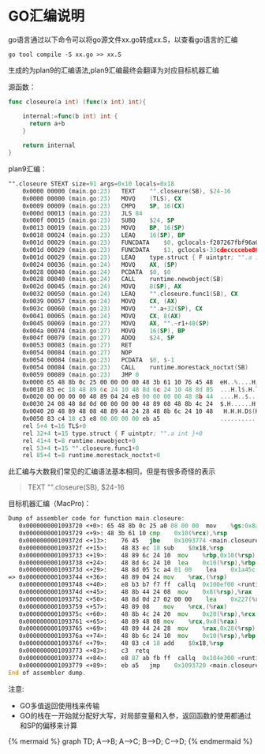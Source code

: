 # GO汇编说明

go语言通过以下命令可以将go源文件xx.go转成xx.S，以查看go语言的汇编

```go tool compile -S xx.go >> xx.S```

生成的为plan9的汇编语法,plan9汇编最终会翻译为对应目标机器汇编

源函数：

```go
func closeure(a int) (func(x int) int){

    internal:=func(b int) int {
      return a+b
    }
    
    return internal
}
```

plan9汇编：

```asm
"".closeure STEXT size=91 args=0x10 locals=0x18
	0x0000 00000 (main.go:23)	TEXT	"".closeure(SB), $24-16
	0x0000 00000 (main.go:23)	MOVQ	(TLS), CX
	0x0009 00009 (main.go:23)	CMPQ	SP, 16(CX)
	0x000d 00013 (main.go:23)	JLS	84
	0x000f 00015 (main.go:23)	SUBQ	$24, SP
	0x0013 00019 (main.go:23)	MOVQ	BP, 16(SP)
	0x0018 00024 (main.go:23)	LEAQ	16(SP), BP
	0x001d 00029 (main.go:23)	FUNCDATA	$0, gclocals·f207267fbf96a0178e8758c6e3e0ce28(SB)
	0x001d 00029 (main.go:23)	FUNCDATA	$1, gclocals·33cdeccccebe80329f1fdbee7f5874cb(SB)
	0x001d 00029 (main.go:23)	LEAQ	type.struct { F uintptr; "".a int }(SB), AX
	0x0024 00036 (main.go:24)	MOVQ	AX, (SP)
	0x0028 00040 (main.go:24)	PCDATA	$0, $0
	0x0028 00040 (main.go:24)	CALL	runtime.newobject(SB)
	0x002d 00045 (main.go:24)	MOVQ	8(SP), AX
	0x0032 00050 (main.go:24)	LEAQ	"".closeure.func1(SB), CX
	0x0039 00057 (main.go:24)	MOVQ	CX, (AX)
	0x003c 00060 (main.go:23)	MOVQ	"".a+32(SP), CX
	0x0041 00065 (main.go:24)	MOVQ	CX, 8(AX)
	0x0045 00069 (main.go:27)	MOVQ	AX, "".~r1+40(SP)
	0x004a 00074 (main.go:27)	MOVQ	16(SP), BP
	0x004f 00079 (main.go:27)	ADDQ	$24, SP
	0x0053 00083 (main.go:27)	RET
	0x0054 00084 (main.go:27)	NOP
	0x0054 00084 (main.go:23)	PCDATA	$0, $-1
	0x0054 00084 (main.go:23)	CALL	runtime.morestack_noctxt(SB)
	0x0059 00089 (main.go:23)	JMP	0
	0x0000 65 48 8b 0c 25 00 00 00 00 48 3b 61 10 76 45 48  eH..%....H;a.vEH
	0x0010 83 ec 18 48 89 6c 24 10 48 8d 6c 24 10 48 8d 05  ...H.l$.H.l$.H..
	0x0020 00 00 00 00 48 89 04 24 e8 00 00 00 00 48 8b 44  ....H..$.....H.D
	0x0030 24 08 48 8d 0d 00 00 00 00 48 89 08 48 8b 4c 24  $.H......H..H.L$
	0x0040 20 48 89 48 08 48 89 44 24 28 48 8b 6c 24 10 48   H.H.H.D$(H.l$.H
	0x0050 83 c4 18 c3 e8 00 00 00 00 eb a5                 ...........
	rel 5+4 t=16 TLS+0
	rel 32+4 t=15 type.struct { F uintptr; "".a int }+0
	rel 41+4 t=8 runtime.newobject+0
	rel 53+4 t=15 "".closeure.func1+0
	rel 85+4 t=8 runtime.morestack_noctxt+0
```

此汇编与大数我们常见的汇编语法基本相同，但是有很多奇怪的表示

>  TEXT    "".closeure(SB), $24-16


目标机器汇编（MacPro)：

```asm
Dump of assembler code for function main.closeure:
   0x0000000001093720 <+0>:	65 48 8b 0c 25 a0 08 00 00	mov    %gs:0x8a0,%rcx
   0x0000000001093729 <+9>:	48 3b 61 10	cmp    0x10(%rcx),%rsp
   0x000000000109372d <+13>:	76 45	jbe    0x1093774 <main.closeure+84>
   0x000000000109372f <+15>:	48 83 ec 18	sub    $0x18,%rsp
   0x0000000001093733 <+19>:	48 89 6c 24 10	mov    %rbp,0x10(%rsp)
   0x0000000001093738 <+24>:	48 8d 6c 24 10	lea    0x10(%rsp),%rbp
   0x000000000109373d <+29>:	48 8d 05 5c a4 01 00	lea    0x1a45c(%rip),%rax        # 0x10adba0 <type.*+106912>
=> 0x0000000001093744 <+36>:	48 89 04 24	mov    %rax,(%rsp)
   0x0000000001093748 <+40>:	e8 b3 b7 f7 ff	callq  0x100ef00 <runtime.newobject>
   0x000000000109374d <+45>:	48 8b 44 24 08	mov    0x8(%rsp),%rax
   0x0000000001093752 <+50>:	48 8d 0d 27 02 00 00	lea    0x227(%rip),%rcx        # 0x1093980 <main.closeure.func1>
   0x0000000001093759 <+57>:	48 89 08	mov    %rcx,(%rax)
   0x000000000109375c <+60>:	48 8b 4c 24 20	mov    0x20(%rsp),%rcx
   0x0000000001093761 <+65>:	48 89 48 08	mov    %rcx,0x8(%rax)
   0x0000000001093765 <+69>:	48 89 44 24 28	mov    %rax,0x28(%rsp)
   0x000000000109376a <+74>:	48 8b 6c 24 10	mov    0x10(%rsp),%rbp
   0x000000000109376f <+79>:	48 83 c4 18	add    $0x18,%rsp
   0x0000000001093773 <+83>:	c3	retq
   0x0000000001093774 <+84>:	e8 87 ab fb ff	callq  0x104e300 <runtime.morestack_noctxt>
   0x0000000001093779 <+89>:	eb a5	jmp    0x1093720 <main.closeure>
End of assembler dump.
```
注意:

* GO多值返回使用栈来传输
* GO的栈在一开始就分配好大写，对局部变量和入参，返回函数的使用都通过和SP的偏移来计算


{% mermaid %}
graph TD;
  A-->B;
  A-->C;
  B-->D;
  C-->D;
{% endmermaid %}


